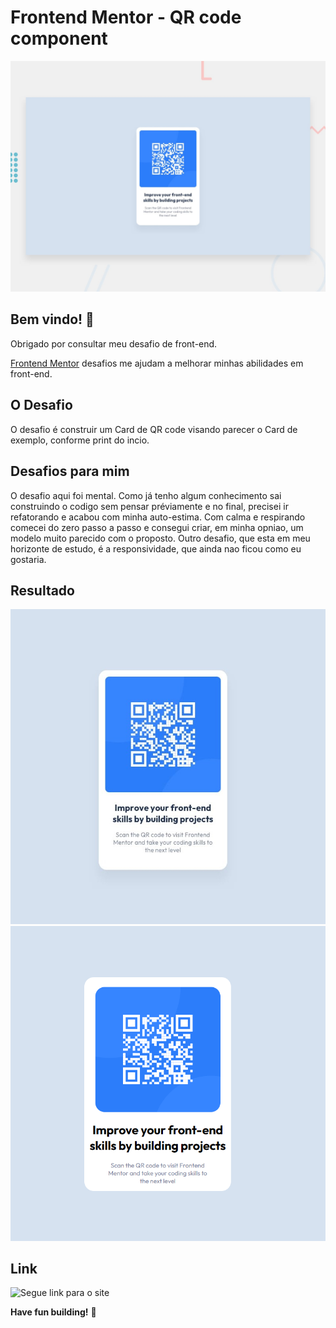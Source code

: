 # Frontend Mentor - QR code component

![Design preview for the QR code component coding challenge](./design/desktop-preview.jpg)

## Bem vindo! 👋

Obrigado por consultar meu desafio de front-end.

[Frontend Mentor](https://www.frontendmentor.io) desafios me ajudam a melhorar minhas abilidades em front-end.


## O Desafio
O desafio é construir um Card de QR code visando parecer o Card de exemplo, conforme print do incio.



## Desafios para mim

O desafio aqui foi mental. Como já tenho algum conhecimento sai construindo o codigo sem pensar préviamente e no final, precisei ir refatorando e acabou com minha auto-estima. Com calma e respirando comecei do zero passo a passo e consegui criar, em minha opniao, um modelo muito parecido com o proposto.
Outro desafio, que esta em meu horizonte de estudo, é a responsividade, que ainda nao ficou como eu gostaria.

## Resultado
![Proposto Desktop](/design/desktop-design.jpg) ![Resultado Desktop](/design/Result.png)

## Link
![Segue link para o site]()


**Have fun building!** 🚀
